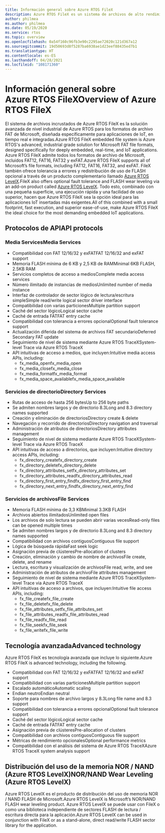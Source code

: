 ```yaml
---
title: Información general sobre Azure RTOS FileX
description: Azure RTOS FileX es un sistema de archivos de alto rendimiento compatible con la tabla de asignación de archivos (FAT) que está totalmente integrado con Azure RTO ThreadX y está disponible para todos los procesadores compatibles. Al igual que Azure RTO ThreadX, Azure RTOS FileX está diseñado para ocupar poca superficie de memoria y proporcionar un alto rendimiento, lo que lo convierte en una opción ideal para las actuales aplicaciones profundamente insertadas, que requieren operaciones de administración de archivos. FileX admite la mayoría de los soportes físicos, como la memoria RAM, Azure RTOS USBX, tarjeta SD y memorias Flash NAND/NOR a través de Azure RTO LevelX.
author: philmea
ms.author: philmea
ms.date: 05/19/2020
ms.service: rtos
ms.topic: overview
ms.openlocfilehash: 0a54f160c96fb3e90c2295ae72020c121d367a12
ms.sourcegitcommit: 19d50693d8f5287ba6938ae1d23eef88435ed7b1
ms.translationtype: HT
ms.contentlocale: es-ES
ms.lasthandoff: 04/28/2021
ms.locfileid: "108171360"
---
```

# <a name="overview-of-azure-rtos-filex"></a><span data-ttu-id="ea753-105">Información general sobre Azure RTOS FileX</span><span class="sxs-lookup"><span data-stu-id="ea753-105">Overview of Azure RTOS FileX</span></span>

<span data-ttu-id="ea753-106">El sistema de archivos incrustados de Azure RTOS FileX es la solución avanzada de nivel industrial de Azure RTOS para los formatos de archivo FAT de Microsoft, diseñada específicamente para aplicaciones de IoT, en tiempo real e integradas.</span><span class="sxs-lookup"><span data-stu-id="ea753-106">Azure RTOS FileX embedded file system is Azure RTOS's advanced, industrial grade solution for Microsoft FAT file formats, designed specifically for deeply embedded, real-time, and IoT applications.</span></span> <span data-ttu-id="ea753-107">Azure RTOS FileX admite todos los formatos de archivo de Microsoft, incluidos FAT12, FAT16, FAT32 y exFAT.</span><span class="sxs-lookup"><span data-stu-id="ea753-107">Azure RTOS FileX supports all of Microsoft’s file formats, including FAT12, FAT16, FAT32, and exFAT.</span></span> <span data-ttu-id="ea753-108">FileX también ofrece tolerancia a errores y redistribución de uso de FLASH opcional a través de un producto complementario llamado [Azure RTOS LevelX](https://docs.microsoft.com/azure/rtos/levelx/).</span><span class="sxs-lookup"><span data-stu-id="ea753-108">FileX also offers optional fault tolerance and FLASH wear leveling via an add-on product called [Azure RTOS LevelX](https://docs.microsoft.com/azure/rtos/levelx/).</span></span> <span data-ttu-id="ea753-109">Todo esto, combinado con una pequeña superficie, una ejecución rápida y una facilidad de uso superior, hacen que Azure RTOS FileX sea la opción ideal para las aplicaciones IoT insertadas más exigentes.</span><span class="sxs-lookup"><span data-stu-id="ea753-109">All of this combined with a small footprint, fast execution, and superior ease-of-use, make Azure RTOS FileX the ideal choice for the most demanding embedded IoT applications.</span></span>

## <a name="api-protocols"></a><span data-ttu-id="ea753-110">Protocolos de API</span><span class="sxs-lookup"><span data-stu-id="ea753-110">API protocols</span></span>

### <a name="media-services"></a><span data-ttu-id="ea753-111">Media Services</span><span class="sxs-lookup"><span data-stu-id="ea753-111">Media Services</span></span>

- <span data-ttu-id="ea753-112">Compatibilidad con FAT 12/16/32 y exFAT</span><span class="sxs-lookup"><span data-stu-id="ea753-112">FAT 12/16/32 and exFAT support</span></span>
- <span data-ttu-id="ea753-113">Memoria FLASH mínima de 6 KB y 2,5 KB de RAM</span><span class="sxs-lookup"><span data-stu-id="ea753-113">Minimal 6KB FLASH, 2.5KB RAM</span></span>
- <span data-ttu-id="ea753-114">Servicios completos de acceso a medios</span><span class="sxs-lookup"><span data-stu-id="ea753-114">Complete media access services</span></span>
- <span data-ttu-id="ea753-115">Número ilimitado de instancias de medios</span><span class="sxs-lookup"><span data-stu-id="ea753-115">Unlimited number of media instance</span></span>
- <span data-ttu-id="ea753-116">Interfaz de controlador de sector lógico de lectura/escritura simple</span><span class="sxs-lookup"><span data-stu-id="ea753-116">Simple read/write logical sector driver interface</span></span>
- <span data-ttu-id="ea753-117">Compatibilidad con varias particiones</span><span class="sxs-lookup"><span data-stu-id="ea753-117">Multiple partition support</span></span>
- <span data-ttu-id="ea753-118">Caché del sector lógico</span><span class="sxs-lookup"><span data-stu-id="ea753-118">Logical sector cache</span></span>
- <span data-ttu-id="ea753-119">Caché de entrada FAT</span><span class="sxs-lookup"><span data-stu-id="ea753-119">FAT entry cache</span></span>
- <span data-ttu-id="ea753-120">Compatibilidad con tolerancia a errores opcional</span><span class="sxs-lookup"><span data-stu-id="ea753-120">Optional fault tolerance support</span></span>
- <span data-ttu-id="ea753-121">Actualización diferida del sistema de archivos FAT secundario</span><span class="sxs-lookup"><span data-stu-id="ea753-121">Deferred Secondary FAT update</span></span>
- <span data-ttu-id="ea753-122">Seguimiento de nivel de sistema mediante Azure RTOS TraceX</span><span class="sxs-lookup"><span data-stu-id="ea753-122">System-level Trace via Azure RTOS TraceX</span></span>
- <span data-ttu-id="ea753-123">API intuitivas de acceso a medios, que incluyen:</span><span class="sxs-lookup"><span data-stu-id="ea753-123">Intuitive media access APIs, including:</span></span>
  - <span data-ttu-id="ea753-124">fx_media_open</span><span class="sxs-lookup"><span data-stu-id="ea753-124">fx_media_open</span></span>
  - <span data-ttu-id="ea753-125">fx_media_close</span><span class="sxs-lookup"><span data-stu-id="ea753-125">fx_media_close</span></span>
  - <span data-ttu-id="ea753-126">fx_media_format</span><span class="sxs-lookup"><span data-stu-id="ea753-126">fx_media_format</span></span>
  - <span data-ttu-id="ea753-127">fx_media_space_available</span><span class="sxs-lookup"><span data-stu-id="ea753-127">fx_media_space_available</span></span>

### <a name="directory-services"></a><span data-ttu-id="ea753-128">Servicios de directorio</span><span class="sxs-lookup"><span data-stu-id="ea753-128">Directory Services</span></span>

- <span data-ttu-id="ea753-129">Rutas de acceso de hasta 256 bytes</span><span class="sxs-lookup"><span data-stu-id="ea753-129">Up to 256 byte paths</span></span>
- <span data-ttu-id="ea753-130">Se admiten nombres largos y de directorio 8.3</span><span class="sxs-lookup"><span data-stu-id="ea753-130">Long and 8.3 directory names supported</span></span>
- <span data-ttu-id="ea753-131">Creación y eliminación de directorios</span><span class="sxs-lookup"><span data-stu-id="ea753-131">Directory create & delete</span></span>
- <span data-ttu-id="ea753-132">Navegación y recorrido de directorios</span><span class="sxs-lookup"><span data-stu-id="ea753-132">Directory navigation and traversal</span></span>
- <span data-ttu-id="ea753-133">Administración de atributos de directorios</span><span class="sxs-lookup"><span data-stu-id="ea753-133">Directory attributes management</span></span>
- <span data-ttu-id="ea753-134">Seguimiento de nivel de sistema mediante Azure RTOS TraceX</span><span class="sxs-lookup"><span data-stu-id="ea753-134">System-level Trace via Azure RTOS TraceX</span></span>
- <span data-ttu-id="ea753-135">API intuitivas de acceso a directorios, que incluyen:</span><span class="sxs-lookup"><span data-stu-id="ea753-135">Intuitive directory access APIs, including:</span></span>
  - <span data-ttu-id="ea753-136">fx_directory_create</span><span class="sxs-lookup"><span data-stu-id="ea753-136">fx_directory_create</span></span>
  - <span data-ttu-id="ea753-137">fx_directory_delete</span><span class="sxs-lookup"><span data-stu-id="ea753-137">fx_directory_delete</span></span>
  - <span data-ttu-id="ea753-138">fx_directory_attributes_set</span><span class="sxs-lookup"><span data-stu-id="ea753-138">fx_directory_attributes_set</span></span>
  - <span data-ttu-id="ea753-139">fx_directory_attributes_read</span><span class="sxs-lookup"><span data-stu-id="ea753-139">fx_directory_attributes_read</span></span>
  - <span data-ttu-id="ea753-140">fx_directory_first_entry_find</span><span class="sxs-lookup"><span data-stu-id="ea753-140">fx_directory_first_entry_find</span></span>
  - <span data-ttu-id="ea753-141">fx_directory_next_entry_find</span><span class="sxs-lookup"><span data-stu-id="ea753-141">fx_directory_next_entry_find</span></span>

### <a name="file-services"></a><span data-ttu-id="ea753-142">Servicios de archivos</span><span class="sxs-lookup"><span data-stu-id="ea753-142">File Services</span></span>

- <span data-ttu-id="ea753-143">Memoria FLASH mínima de 3,3 KB</span><span class="sxs-lookup"><span data-stu-id="ea753-143">Minimal 3.3KB FLASH</span></span>
- <span data-ttu-id="ea753-144">Archivos abiertos ilimitados</span><span class="sxs-lookup"><span data-stu-id="ea753-144">Unlimited open files</span></span>
- <span data-ttu-id="ea753-145">Los archivos de solo lectura se pueden abrir varias veces</span><span class="sxs-lookup"><span data-stu-id="ea753-145">Read-only files can be opened multiple times</span></span>
- <span data-ttu-id="ea753-146">Se admiten nombres largos y de directorio 8.3</span><span class="sxs-lookup"><span data-stu-id="ea753-146">Long and 8.3 directory names supported</span></span>
- <span data-ttu-id="ea753-147">Compatibilidad con archivos contiguos</span><span class="sxs-lookup"><span data-stu-id="ea753-147">Contiguous file support</span></span>
- <span data-ttu-id="ea753-148">Lógica de búsqueda rápida</span><span class="sxs-lookup"><span data-stu-id="ea753-148">Fast seek logic</span></span>
- <span data-ttu-id="ea753-149">Asignación previa de clústeres</span><span class="sxs-lookup"><span data-stu-id="ea753-149">Pre-allocation of clusters</span></span>
- <span data-ttu-id="ea753-150">Creación, eliminación y cambio de nombre de archivos</span><span class="sxs-lookup"><span data-stu-id="ea753-150">File create, delete, and rename</span></span>
- <span data-ttu-id="ea753-151">Lectura, escritura y visualización de archivos</span><span class="sxs-lookup"><span data-stu-id="ea753-151">File read, write, and see</span></span>
- <span data-ttu-id="ea753-152">Administración de atributos de archivo</span><span class="sxs-lookup"><span data-stu-id="ea753-152">File attributes management</span></span>
- <span data-ttu-id="ea753-153">Seguimiento de nivel de sistema mediante Azure RTOS TraceX</span><span class="sxs-lookup"><span data-stu-id="ea753-153">System-level Trace via Azure RTOS TraceX</span></span>
- <span data-ttu-id="ea753-154">API intuitivas de acceso a archivos, que incluyen:</span><span class="sxs-lookup"><span data-stu-id="ea753-154">Intuitive file access APIs, including:</span></span>
  - <span data-ttu-id="ea753-155">fx_file_create</span><span class="sxs-lookup"><span data-stu-id="ea753-155">fx_file_create</span></span>
  - <span data-ttu-id="ea753-156">fx_file_delete</span><span class="sxs-lookup"><span data-stu-id="ea753-156">fx_file_delete</span></span>
  - <span data-ttu-id="ea753-157">fx_file_attributes_set</span><span class="sxs-lookup"><span data-stu-id="ea753-157">fx_file_attributes_set</span></span>
  - <span data-ttu-id="ea753-158">fx_file_attributes_read</span><span class="sxs-lookup"><span data-stu-id="ea753-158">fx_file_attributes_read</span></span>
  - <span data-ttu-id="ea753-159">fx_file_read</span><span class="sxs-lookup"><span data-stu-id="ea753-159">fx_file_read</span></span>
  - <span data-ttu-id="ea753-160">fx_file_seek</span><span class="sxs-lookup"><span data-stu-id="ea753-160">fx_file_seek</span></span>
  - <span data-ttu-id="ea753-161">fx_file_write</span><span class="sxs-lookup"><span data-stu-id="ea753-161">fx_file_write</span></span>

## <a name="advanced-technology"></a><span data-ttu-id="ea753-162">Tecnología avanzada</span><span class="sxs-lookup"><span data-stu-id="ea753-162">Advanced technology</span></span>

<span data-ttu-id="ea753-163">Azure RTOS FileX es tecnología avanzada que incluye lo siguiente.</span><span class="sxs-lookup"><span data-stu-id="ea753-163">Azure RTOS FileX is advanced technology, including the following.</span></span>

- <span data-ttu-id="ea753-164">Compatibilidad con FAT 12/16/32 y exFAT</span><span class="sxs-lookup"><span data-stu-id="ea753-164">FAT 12/16/32 and exFAT support</span></span>
- <span data-ttu-id="ea753-165">Compatibilidad con varias particiones</span><span class="sxs-lookup"><span data-stu-id="ea753-165">Multiple partition support</span></span>
- <span data-ttu-id="ea753-166">Escalado automático</span><span class="sxs-lookup"><span data-stu-id="ea753-166">Automatic scaling</span></span>
- <span data-ttu-id="ea753-167">Endian neutro</span><span class="sxs-lookup"><span data-stu-id="ea753-167">Endian neutral</span></span>
- <span data-ttu-id="ea753-168">Soporte para nombres de archivo largos y 8.3</span><span class="sxs-lookup"><span data-stu-id="ea753-168">Long file name and 8.3 support</span></span>
- <span data-ttu-id="ea753-169">Compatibilidad con tolerancia a errores opcional</span><span class="sxs-lookup"><span data-stu-id="ea753-169">Optional fault tolerance support</span></span>
- <span data-ttu-id="ea753-170">Caché del sector lógico</span><span class="sxs-lookup"><span data-stu-id="ea753-170">Logical sector cache</span></span>
- <span data-ttu-id="ea753-171">Caché de entrada FAT</span><span class="sxs-lookup"><span data-stu-id="ea753-171">FAT entry cache</span></span>
- <span data-ttu-id="ea753-172">Asignación previa de clústeres</span><span class="sxs-lookup"><span data-stu-id="ea753-172">Pre-allocation of clusters</span></span>
- <span data-ttu-id="ea753-173">Compatibilidad con archivos contiguos</span><span class="sxs-lookup"><span data-stu-id="ea753-173">Contiguous file support</span></span>
- <span data-ttu-id="ea753-174">Métricas de rendimiento opcionales</span><span class="sxs-lookup"><span data-stu-id="ea753-174">Optional performance metrics</span></span>
- <span data-ttu-id="ea753-175">Compatibilidad con el análisis del sistema de Azure RTOS TraceX</span><span class="sxs-lookup"><span data-stu-id="ea753-175">Azure RTOS TraceX system analysis support</span></span>

## <a name="nornand-wear-leveling-azure-rtos-levelx"></a><span data-ttu-id="ea753-176">Distribución del uso de la memoria NOR / NAND (Azure RTOS LevelX)</span><span class="sxs-lookup"><span data-stu-id="ea753-176">NOR/NAND Wear Leveling (Azure RTOS LevelX)</span></span>

<span data-ttu-id="ea753-177">Azure RTOS LevelX es el producto de distribución del uso de memoria NOR / NAND FLASH de Microsoft.</span><span class="sxs-lookup"><span data-stu-id="ea753-177">Azure RTOS LevelX is Microsoft’s NOR/NAND FLASH wear leveling product.</span></span> <span data-ttu-id="ea753-178">Azure RTOS LevelX se puede usar con FileX o como una biblioteca independiente de sectores FLASH de lectura / escritura directa para la aplicación.</span><span class="sxs-lookup"><span data-stu-id="ea753-178">Azure RTOS LevelX can be used in conjunction with FileX or as a stand-alone, direct read/write FLASH sector library for the application.</span></span>
